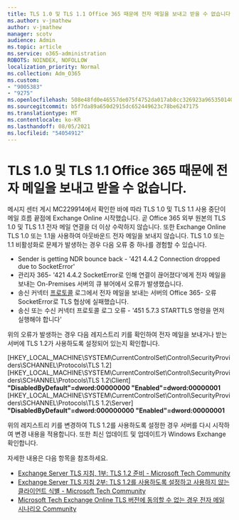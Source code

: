 ```yaml
---
title: TLS 1.0 및 TLS 1.1 Office 365 때문에 전자 메일을 보내고 받을 수 없습니다.
ms.author: v-jmathew
author: v-jmathew
manager: scotv
audience: Admin
ms.topic: article
ms.service: o365-administration
ROBOTS: NOINDEX, NOFOLLOW
localization_priority: Normal
ms.collection: Adm_O365
ms.custom:
- "9005383"
- "9275"
ms.openlocfilehash: 508e48fd0e46557de075f4752da017ab8cc326923a965350140e598f7f7cf557
ms.sourcegitcommit: b5f7da89a650d2915dc652449623c78be6247175
ms.translationtype: MT
ms.contentlocale: ko-KR
ms.lasthandoff: 08/05/2021
ms.locfileid: "54054912"
---
```

# <a name="unable-to-sendreceive-email-tofrom-office-365-because-of-the-tls-10-and-tls-11-disablement"></a>TLS 1.0 및 TLS 1.1 Office 365 때문에 전자 메일을 보내고 받을 수 없습니다.

메시지 센터 게시 MC229914에서 확인한 바에 따라 TLS 1.0 및 TLS 1.1 사용 중단이 메일 흐름 끝점에 Exchange Online 시작했습니다. 곧 Office 365 외부 원본의 TLS 1.0 및 TLS 1.1 전자 메일 연결을 더 이상 수락하지 않습니다. 또한 Exchange Online TLS 1.0 또는 1.1을 사용하여 아웃바운드 전자 메일을 보내지 않습니다. TLS 1.0 또는 1.1 비활성화로 문제가 발생하는 경우 다음 오류 중 하나를 경험할 수 있습니다.

- Sender is getting NDR bounce back - '421 4.4.2 Connection dropped due to SocketError'
- 관리자 365- '421 4.4.2 SocketError로 인해 연결이 끊어졌다'에게 전자 메일을 보내는 On-Premises 서버의 큐 뷰어에서 오류가 발생했습니다.
- 송신 커넥터 [프로토콜](https://docs.microsoft.com/exchange/mail-flow/connectors/protocol-logging) 로그에서 전자 메일을 보내는 서버의 Office 365- 오류 SocketError로 TLS 협상에 실패했습니다.
- 송신 또는 수신 커넥터 프로토콜 로그 오류 - '451 5.7.3 STARTTLS 명령을 먼저 실행해야 합니다'

위의 오류가 발생하는 경우 다음 레지스트리 키를 확인하여 전자 메일을 보내거나 받는 서버에 TLS 1.2가 사용하도록 설정되어 있는지 확인합니다.

[HKEY_LOCAL_MACHINE\SYSTEM\CurrentControlSet\Control\SecurityProviders\SCHANNEL\Protocols\TLS 1.2] [HKEY_LOCAL_MACHINE\SYSTEM\CurrentControlSet\Control\SecurityProviders\SCHANNEL\Protocols\TLS 1.2\Client] **"DisabledByDefault"=dword:00000000 "Enabled"=dword:00000001** [HKEY_LOCAL_MACHINE\SYSTEM\CurrentControlSet\Control\SecurityProviders\SCHANNEL\Protocols\TLS 1.2\Server] **"DisabledByDefault"=dword:000000000 "Enabled"=dword:00000001**

위의 레지스트리 키를 변경하여 TLS 1.2를 사용하도록 설정한 경우 서버를 다시 시작하여 변경 내용을 적용합니다. 또한 최신 업데이트 및 업데이트가 Windows Exchange 확인합니다.

자세한 내용은 다음 항목을 참조하세요.

- [Exchange Server TLS 지침, 1부: TLS 1.2 준비 - Microsoft Tech Community](https://techcommunity.microsoft.com/t5/exchange-team-blog/exchange-server-tls-guidance-part-1-getting-ready-for-tls-1-2/ba-p/607649)
- [Exchange Server TLS 지침 2부: TLS 1.2를 사용하도록 설정하고 사용하지 않는 클라이언트 식별 - Microsoft Tech Community](https://techcommunity.microsoft.com/t5/exchange-team-blog/exchange-server-tls-guidance-part-2-enabling-tls-1-2-and/ba-p/607761)
- [Microsoft Tech Exchange Online TLS 버전에 동의할 수 없는 경우 전자 메일 시나리오 Community](https://techcommunity.microsoft.com/t5/exchange-team-blog/understanding-email-scenarios-if-tls-versions-cannot-be-agreed/ba-p/2065089)
